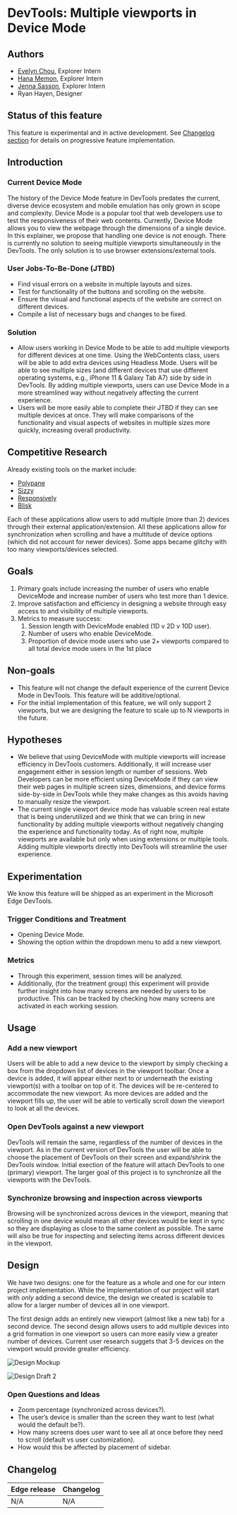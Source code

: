 # DevTools: Multiple viewports in Device Mode

## Authors

- [Evelyn Chou](https://github.com/evelynchou02), Explorer Intern
- [Hana Memon](https://github.com/hanamemon), Explorer Intern
- [Jenna Sasson](https://github.com/jenna-sasson), Explorer Intern
- Ryan Hayen, Designer 

## Status of this feature

This feature is experimental and in active development. See [Changelog section](#changelog) for details on progressive feature implementation.

## Introduction

### Current Device Mode

The history of the Device Mode feature in DevTools predates the current, diverse device ecosystem and mobile emulation has only grown in scope and complexity. Device Mode is a popular tool that web developers use to test the responsiveness of their web contents. Currently, Device Mode allows you to view the webpage through the dimensions of a single device. In this explainer, we propose that handling one device is not enough. There is currently no solution to seeing multiple viewports simultaneously in the DevTools. The only solution is to use browser extensions/external tools.

### User Jobs-To-Be-Done (JTBD)

- Find visual errors on a website in multiple layouts and sizes.
- Test for functionality of the buttons and scrolling on the website.
- Ensure the visual and functional aspects of the website are correct on different devices.
- Compile a list of necessary bugs and changes to be fixed.

### Solution

- Allow users working in Device Mode to be able to add multiple viewports for different devices at one time. Using the WebContents class, users will be able to add extra devices using Headless Mode. Users will be able to see multiple sizes (and different devices that use different operating systems, e.g., iPhone 11 & Galaxy Tab A7) side by side in DevTools. By adding multiple viewports, users can use Device Mode in a more streamlined way without negatively affecting the current experience.
- Users will be more easily able to complete their JTBD if they can see multiple devices at once. They will make comparisons of the functionality and visual aspects of websites in multiple sizes more quickly, increasing overall productivity.
  
## Competitive Research

Already existing tools on the market include:

- [Polypane](https://polypane.app/)
- [Sizzy](http://sizzy.co/)
- [Responsively](https://responsively.app/)
- [Blisk](https://blisk.io/)

Each of these applications allow users to add multiple (more than 2) devices through their external application/extension. All these applications allow for synchronization when scrolling and have a multitude of device options (which did not account for newer devices). Some apps became glitchy with too many viewports/devices selected.

## Goals

1. Primary goals include increasing the number of users who enable DeviceMode and increase number of users who test more than 1 device.
1. Improve satisfaction and efficiency in designing a website through easy access to and visibility of multiple viewports.
1. Metrics to measure success:
    1. Session length with DeviceMode enabled (1D v 2D v 10D user).
    1. Number of users who enable DeviceMode.
    1. Proportion of device mode users who use 2+ viewports compared to all total device mode users in the 1st place

## Non-goals

- This feature will not change the default experience of the current Device Mode in DevTools. This feature will be additive/optional.
- For the initial implementation of this feature, we will only support 2 viewports, but we are designing the feature to scale up to N viewports in the future.

## Hypotheses

- We believe that using DeviceMode with multiple viewports will increase efficiency in DevTools customers. Additionally, it will increase user engagement either in session length or number of sessions. Web Developers can be more efficient using DeviceMode if they can view their web pages in multiple screen sizes, dimensions, and device forms side-by-side in DevTools while they make changes as this avoids having to manually resize the viewport. 
- The current single viewport device mode has valuable screen real estate that is being underutilized and we think that we can bring in new functionality by adding multiple viewports without negatively changing the experience and functionality today. As of right now, multiple viewports are available but only when using extensions or multiple tools. Adding multiple viewports directly into DevTools will streamline the user experience.

## Experimentation

We know this feature will be shipped as an experiment in the Microsoft Edge DevTools.

### Trigger Conditions and Treatment

- Opening Device Mode.
- Showing the option within the dropdown menu to add a new viewport.

### Metrics

- Through this experiment, session times will be analyzed.
- Additionally, (for the treatment group) this experiment will provide further insight into how many screens are needed by users to be productive. This can be tracked by checking how many screens are activated in each working session.

## Usage

### Add a new viewport

Users will be able to add a new device to the viewport by simply checking a box from the dropdown list of devices in the viewport toolbar. Once a device is added, it will appear either next to or underneath the existing viewport(s) with a toolbar on top of it. The devices will be re-centered to accommodate the new viewport. As more devices are added and the viewport fills up, the user will be able to vertically scroll down the viewport to look at all the devices.

### Open DevTools against a new viewport

DevTools will remain the same, regardless of the number of devices in the viewport. As in the current version of DevTools the user will be able to choose the placement of DevTools on their screen and expand/shrink the DevTools window. Initial exection of the feature will attach DevTools to one (primary) viewport. The larger goal of this project is to synchronize all the viewports with the DevTools.  

### Synchronize browsing and inspection across viewports

Browsing will be synchronized across devices in the viewport, meaning that scrolling in one device would mean all other devices would be kept in sync so they are displaying as close to the same content as possible. The same will also be true for inspecting and selecting items across different devices in the viewport.

## Design

We have two designs: one for the feature as a whole and one for our intern project implementation. While the implementation of our project will start with *only* adding a second device, the design we created is scalable to allow for a larger number of devices all in one viewport. 

The first design adds an entirely new viewport (almost like a new tab) for a second device. The second design allows users to add multiple devices into a grid formation in one viewport so users can more easily view a greater number of devices. Current user research suggets that 3-5 devices on the viewport would provide greater efficiency. 

![Design Mockup](DesignMockup.png)

![Design Draft 2](DesignDraft2.png)

### Open Questions and Ideas

- Zoom percentage (synchronized across devices?).
- The user’s device is smaller than the screen they want to test (what would the default be?).
- How many screens does user want to see all at once before they need to scroll (default vs user customization).
- How would this be affected by placement of sidebar.

<!-- ## Sizing the Business Opportunity

Given that Device Mode is the second most used feature in DevTools users, such as professional developers and website testers, will continue to rely on Edge DevTools to streamline their processes. This feature will drive developers to Edge when they're specifically testing multiple screen sizes/devices/layouts. -->

## Changelog

| Edge release | Changelog                                               |
|--------------|---------------------------------------------------------|
| N/A          | N/A                                                     |
